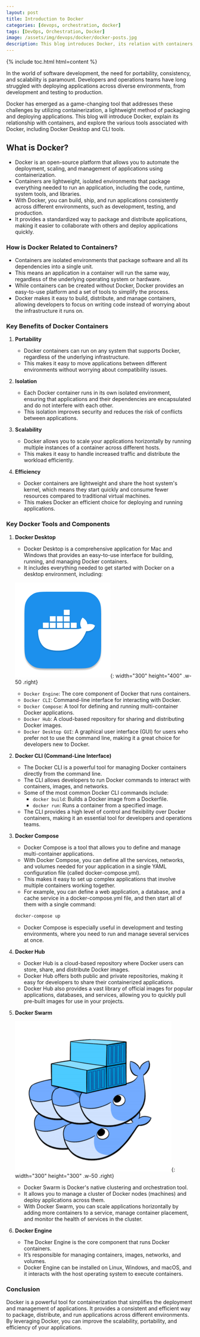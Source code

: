 ```yaml
---
layout: post
title: Introduction to Docker
categories: [devops, orchestration, docker]
tags: [DevOps, Orchestration, Docker]
image: /assets/img/devops/docker/docker-posts.jpg
description: This blog introduces Docker, its relation with containers, key benefits and different Docker tools.
---
```



 {% include toc.html html=content %}

In the world of software development, the need for portability, consistency, and scalability is paramount. Developers and operations teams have long struggled with deploying applications across diverse environments, from development and testing to production.

Docker has emerged as a game-changing tool that addresses these challenges by utilizing containerization, a lightweight method of packaging and deploying applications. This blog will introduce Docker, explain its relationship with containers, and explore the various tools associated with Docker, including Docker Desktop and CLI tools.

## What is Docker?

- Docker is an open-source platform that allows you to automate the deployment, scaling, and management of applications using containerization.
- Containers are lightweight, isolated environments that package everything needed to run an application, including the code, runtime, system tools, and libraries.
- With Docker, you can build, ship, and run applications consistently across different environments, such as development, testing, and production.
- It provides a standardized way to package and distribute applications, making it easier to collaborate with others and deploy applications quickly.

### How is Docker Related to Containers?

- Containers are isolated environments that package software and all its dependencies into a single unit.
- This means an application in a container will run the same way, regardless of the underlying operating system or hardware.
- While containers can be created without Docker, Docker provides an easy-to-use platform and a set of tools to simplify the process.
- Docker makes it easy to build, distribute, and manage containers, allowing developers to focus on writing code instead of worrying about the infrastructure it runs on.

### Key Benefits of Docker Containers

1. **Portability**

    - Docker containers can run on any system that supports Docker, regardless of the underlying infrastructure.
    - This makes it easy to move applications between different environments without worrying about compatibility issues.

2. **Isolation**

    - Each Docker container runs in its own isolated environment, ensuring that applications and their dependencies are encapsulated and do not interfere with each other.
    - This isolation improves security and reduces the risk of conflicts between applications.

3. **Scalability**

    - Docker allows you to scale your applications horizontally by running multiple instances of a container across different hosts.
    - This makes it easy to handle increased traffic and distribute the workload efficiently.

4. **Efficiency**

    - Docker containers are lightweight and share the host system's kernel, which means they start quickly and consume fewer resources compared to traditional virtual machines.
    - This makes Docker an efficient choice for deploying and running applications.

### Key Docker Tools and Components

1. **Docker Desktop**

    - Docker Desktop is a comprehensive application for Mac and Windows that provides an easy-to-use interface for building, running, and managing Docker containers.
    - It includes everything needed to get started with Docker on a desktop environment, including:

    ![Docker Desktop](/assets/img/devops/docker/docker-desktop.png){: width="300" height="400" .w-50 .right}

      - `Docker Engine`: The core component of Docker that runs containers.
      - `Docker CLI`: Command-line interface for interacting with Docker.
      - `Docker Compose`: A tool for defining and running multi-container Docker applications.
      - `Docker Hub`: A cloud-based repository for sharing and distributing Docker images.
      - `Docker Desktop GUI`: A graphical user interface (GUI) for users who prefer not to use the command line, making it a great choice for developers new to Docker.

2. **Docker CLI (Command-Line Interface)**

    - The Docker CLI is a powerful tool for managing Docker containers directly from the command line.
    - The CLI allows developers to run Docker commands to interact with containers, images, and networks.
    - Some of the most common Docker CLI commands include:
      - `docker build`: Builds a Docker image from a Dockerfile.
      - `docker run`: Runs a container from a specified image.
    - The CLI provides a high level of control and flexibility over Docker containers, making it an essential tool for developers and operations teams.

3. **Docker Compose**

    - Docker Compose is a tool that allows you to define and manage multi-container applications.
    - With Docker Compose, you can define all the services, networks, and volumes needed for your application in a single YAML configuration file (called docker-compose.yml).
    - This makes it easy to set up complex applications that involve multiple containers working together.
    - For example, you can define a web application, a database, and a cache service in a docker-compose.yml file, and then start all of them with a single command:

    ```bash
    docker-compose up
    ```

    - Docker Compose is especially useful in development and testing environments, where you need to run and manage several services at once.

4. **Docker Hub**

    - Docker Hub is a cloud-based repository where Docker users can store, share, and distribute Docker images.
    - Docker Hub offers both public and private repositories, making it easy for developers to share their containerized applications.
    - Docker Hub also provides a vast library of official images for popular applications, databases, and services, allowing you to quickly pull pre-built images for use in your projects.

5. **Docker Swarm**

    ![Docker Swarm](/assets/img/devops/docker/docker-swarm.png){: width="300" height="300" .w-50 .right}

    - Docker Swarm is Docker's native clustering and orchestration tool.
    - It allows you to manage a cluster of Docker nodes (machines) and deploy applications across them.
    - With Docker Swarm, you can scale applications horizontally by adding more containers to a service, manage container placement, and monitor the health of services in the cluster.

6. **Docker Engine**

    - The Docker Engine is the core component that runs Docker containers.
    - It’s responsible for managing containers, images, networks, and volumes.
    - Docker Engine can be installed on Linux, Windows, and macOS, and it interacts with the host operating system to execute containers.

### Conclusion

Docker is a powerful tool for containerization that simplifies the deployment and management of applications. It provides a consistent and efficient way to package, distribute, and run applications across different environments. By leveraging Docker, you can improve the scalability, portability, and efficiency of your applications.
